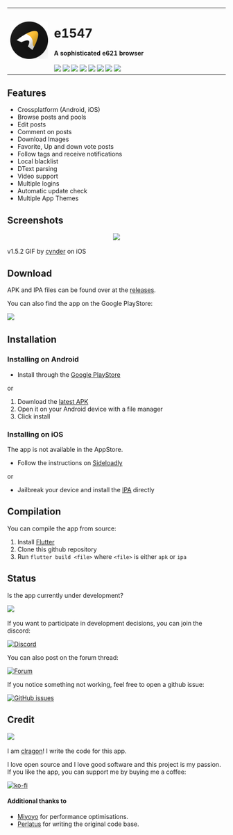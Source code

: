 <table>
  <tr>
    <td width="20%">
      <img src="assets/icon/app/round.png"/>
    </td>
    <td width="80%">
      <h1>e1547</h1>
      <h4>A sophisticated e621 browser</h4>
      <a href="https://github.com/clragon/e1547/commits/master"><img src="https://badgen.net/github/commits/clragon/e1547"></a>
      <a href="https://github.com/clragon/e1547/commits/master"><img src="https://badgen.net/github/last-commit/clragon/e1547"></a>
      <a href="blob/master/LICENSE"><img src="https://img.shields.io/github/license/clragon/e1547"></a>
      <a href="https://discord.gg/MRwKGqfmUz"><img src="https://img.shields.io/discord/763321712766877727.svg?label=&logo=discord&logoColor=ffffff&color=7389D8&labelColor=6A7EC2"></a>
      <a href="https://e1547.clynamic.net"><img src="https://badgen.net/badge/website/clynamic?color=FDB245&icon=https://upload.wikimedia.org/wikipedia/commons/f/f7/Bananas.svg"></a>
      <a href="https://f-droid.org/packages/net.e1547"><img src="https://img.shields.io/f-droid/v/net.e1547"></a>
      <a href="https://play.google.com/store/apps/details?id=net.e1547"><img src="https://img.shields.io/endpoint?color=green&logo=google-play&logoColor=green&url=https%3A%2F%2Fplay.cuzi.workers.dev%2Fplay%3Fi%3Dnet.e1547%26gl%3DUS%26hl%3Den%26l%3DGoogle%2520Play%26m%3D%24version"></a>
      <a href="https://github.com/clragon/e1547/releases/latest"><img src="https://img.shields.io/github/downloads/clragon/e1547/total"></a>
    </td>
  </tr>
</table>

## Features

- Crossplatform (Android, iOS)
- Browse posts and pools
- Edit posts
- Comment on posts
- Download Images
- Favorite, Up and down vote posts
- Follow tags and receive notifications
- Local blacklist
- DText parsing
- Video support
- Multiple logins
- Automatic update check
- Multiple App Themes

## Screenshots

<p align="center">
  <img src="assets/screenshots/promo.gif">
</p>

v1.5.2 GIF by [cynder](https://github.com/cxnder) on iOS

## Download

APK and IPA files can be found over at
the [releases](https://github.com/clragon/e1547/releases/latest).

You can also find the app on the Google PlayStore:

<a href="https://play.google.com/store/apps/details?id=net.e1547">
    <img src="https://github.com/steverichey/google-play-badge-svg/blob/master/img/en_get.svg" width="30%"/>
</a>

## Installation

### Installing on Android

- Install through the [Google PlayStore](https://play.google.com/store/apps/details?id=net.e1547)

or

1. Download the [latest APK](https://github.com/clragon/e1547/releases/latest)
2. Open it on your Android device with a file manager
3. Click install

### Installing on iOS

The app is not available in the AppStore.

- Follow the instructions on [Sideloadly](https://sideloadly.io/)

or

- Jailbreak your device and install the [IPA](https://github.com/clragon/e1547/releases/latest) directly

## Compilation

You can compile the app from source:

1. Install [Flutter](https://flutter.dev/docs/get-started/install)
2. Clone this github repository
3. Run `flutter build <file>` where `<file>` is either `apk` or `ipa`

## Status

Is the app currently under development?

<a href="https://github.com/clragon/e1547/commits/master"><img src="https://badgen.net/github/last-commit/clragon/e1547"></a>

If you want to participate in development decisions, you can join the discord:

[![Discord](https://img.shields.io/discord/763321712766877727.svg?label=&logo=discord&logoColor=ffffff&color=7389D8&labelColor=6A7EC2)](https://discord.gg/MRwKGqfmUz)

You can also post on the forum thread:

[![Forum](https://badgen.net/badge/e621/forum/00549f?icon=https://e621.net/safari-pinned-tab.svg&labelColor=1F3C67)](https://e926.net/forum_topics/25854)

If you notice something not working, feel free to open a github issue:

[![GitHub issues](https://img.shields.io/github/issues/clragon/e1547)](https://github.com/clragon/e1547/issues)

## Credit

[<img src="https://github.com/clragon.png" width="100px;"/>](https://github.com/clragon)

I am [clragon](https://github.com/clragon)! I write the code for this app.

I love open source and I love good software and this project is my passion.  
If you like the app, you can support me by buying me a coffee:

[![ko-fi](https://ko-fi.com/img/githubbutton_sm.svg)](https://ko-fi.com/Q5Q22W6FW)

#### Additional thanks to

- [Miyoyo](https://github.com/miyoyo) for performance optimisations.
- [Perlatus](https://github.com/perlatus) for writing the original code base.
